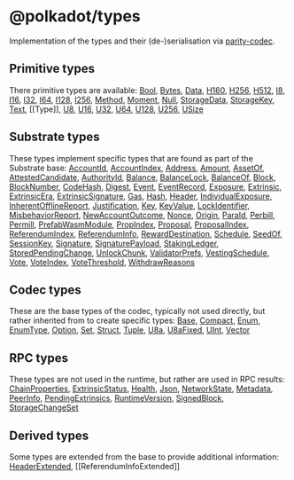 
@polkadot/types
===============

Implementation of the types and their (de-)serialisation via [parity-codec](https://github.com/paritytech/parity-codec).

Primitive types
---------------

There primitive types are available: [Bool](classes/_primitive_bool_.bool.md), [Bytes](classes/_primitive_bytes_.bytes.md), [Data](classes/_primitive_data_.data.md), [H160](classes/_primitive_h160_.h160.md), [H256](classes/_primitive_h256_.h256.md), [H512](classes/_primitive_h512_.h512.md), [I8](classes/_primitive_i8_.i8.md), [I16](classes/_primitive_i16_.i16.md), [I32](classes/_primitive_i32_.i32.md), [I64](classes/_primitive_i64_.i64.md), [I128](classes/_primitive_i128_.i128.md), [I256](classes/_primitive_i256_.i256.md), [Method](classes/_primitive_method_.method.md), [Moment](classes/_primitive_moment_.moment.md), [Null](classes/_primitive_null_.null.md), [StorageData](classes/_primitive_storagedata_.storagedata.md), [StorageKey](classes/_primitive_storagekey_.storagekey.md), [Text](classes/_primitive_text_.text.md), \[\[Type\]\], [U8](classes/_primitive_u8_.u8.md), [U16](classes/_primitive_u16_.u16.md), [U32](classes/_primitive_u32_.u32.md), [U64](classes/_primitive_u64_.u64.md), [U128](classes/_primitive_u128_.u128.md), [U256](classes/_primitive_u256_.u256.md), [USize](classes/_primitive_usize_.usize.md)

Substrate types
---------------

These types implement specific types that are found as part of the Substrate base: [AccountId](classes/_type_accountid_.accountid.md), [AccountIndex](classes/_type_accountindex_.accountindex.md), [Address](classes/_type_address_.address.md), [Amount](classes/_type_amount_.amount.md), [AssetOf](classes/_type_assetof_.assetof.md), [AttestedCandidate](classes/_type_attestedcandidate_.attestedcandidate.md), [AuthorityId](classes/_type_authorityid_.authorityid.md), [Balance](classes/_type_balance_.balance.md), [BalanceLock](classes/_type_balancelock_.balancelock.md), [BalanceOf](classes/_type_balance_.balanceof.md), [Block](classes/_type_block_.block.md), [BlockNumber](classes/_type_blocknumber_.blocknumber.md), [CodeHash](classes/_type_codehash_.codehash.md), [Digest](classes/_type_digest_.digest.md), [Event](classes/_type_event_.event.md), [EventRecord](classes/_type_eventrecord_.eventrecord.md), [Exposure](classes/_type_exposure_.exposure.md), [Extrinsic](classes/_type_extrinsic_.extrinsic.md), [ExtrinsicEra](classes/_type_extrinsicera_.extrinsicera.md), [ExtrinsicSignature](classes/_type_extrinsicsignature_.extrinsicsignature.md), [Gas](classes/_type_gas_.gas.md), [Hash](classes/_type_hash_.hash.md), [Header](classes/_type_header_.header.md), [IndividualExposure](classes/_type_individualexposure_.individualexposure.md), [InherentOfflineReport](classes/_type_inherentofflinereport_.inherentofflinereport.md), [Justification](classes/_type_justification_.justification.md), [Key](classes/_type_key_.key.md), [KeyValue](classes/_type_keyvalue_.keyvalue.md), [LockIdentifier](classes/_type_lockidentifier_.lockidentifier.md), [MisbehaviorReport](classes/_type_misbehaviorreport_.misbehaviorreport.md), [NewAccountOutcome](classes/_type_newaccountoutcome_.newaccountoutcome.md), [Nonce](classes/_type_nonce_.nonce.md), [Origin](classes/_type_origin_.origin.md), [ParaId](classes/_type_paraid_.paraid.md), [Perbill](classes/_type_perbill_.perbill.md), [Permill](classes/_type_permill_.permill.md), [PrefabWasmModule](classes/_type_prefabwasmmodule_.prefabwasmmodule.md), [PropIndex](classes/_type_propindex_.propindex.md), [Proposal](classes/_type_proposal_.proposal.md), [ProposalIndex](classes/_type_proposalindex_.proposalindex.md), [ReferendumIndex](classes/_type_referendumindex_.referendumindex.md), [ReferendumInfo](classes/_type_referenduminfo_.referenduminfo.md), [RewardDestination](classes/_type_rewarddestination_.rewarddestination.md), [Schedule](classes/_type_schedule_.schedule.md), [SeedOf](classes/_type_seedof_.seedof.md), [SessionKey](classes/_type_sessionkey_.sessionkey.md), [Signature](classes/_type_signature_.signature.md), [SignaturePayload](classes/_type_signaturepayload_.signaturepayload.md), [StakingLedger](classes/_type_stakingledger_.stakingledger.md), [StoredPendingChange](classes/_type_storedpendingchange_.storedpendingchange.md), [UnlockChunk](classes/_type_unlockchunk_.unlockchunk.md), [ValidatorPrefs](classes/_type_validatorprefs_.validatorprefs.md), [VestingSchedule](classes/_type_vestingschedule_.vestingschedule.md), [Vote](classes/_type_vote_.vote.md), [VoteIndex](classes/_type_voteindex_.voteindex.md), [VoteThreshold](classes/_type_votethreshold_.votethreshold.md), [WithdrawReasons](classes/_type_withdrawreasons_.withdrawreasons.md)

Codec types
-----------

These are the base types of the codec, typically not used directly, but rather inherited from to create specific types: [Base](classes/_codec_base_.base.md), [Compact](classes/_codec_compact_.compact.md), [Enum](classes/_codec_enum_.enum.md), [EnumType](classes/_codec_enumtype_.enumtype.md), [Option](classes/_codec_option_.option.md), [Set](classes/_codec_set_.set.md), [Struct](classes/_codec_struct_.struct.md), [Tuple](classes/_codec_tuple_.tuple.md), [U8a](classes/_codec_u8a_.u8a.md), [U8aFixed](classes/_codec_u8afixed_.u8afixed.md), [UInt](classes/_codec_uint_.uint.md), [Vector](classes/_codec_vector_.vector.md)

RPC types
---------

These types are not used in the runtime, but rather are used in RPC results: [ChainProperties](classes/_rpc_chainproperties_.chainproperties.md), [ExtrinsicStatus](classes/_rpc_extrinsicstatus_.extrinsicstatus.md), [Health](classes/_rpc_health_.health.md), [Json](classes/_rpc_json_.json.md), [NetworkState](classes/_rpc_networkstate_.networkstate.md), [Metadata](classes/_metadata_metadata_.metadata.md), [PeerInfo](classes/_rpc_peerinfo_.peerinfo.md), [PendingExtrinsics](classes/_rpc_pendingextrinsics_.pendingextrinsics.md), [RuntimeVersion](classes/_rpc_runtimeversion_.runtimeversion.md), [SignedBlock](classes/_rpc_signedblock_.signedblock.md), [StorageChangeSet](classes/_rpc_storagechangeset_.storagechangeset.md)

Derived types
-------------

Some types are extended from the base to provide additional information: [HeaderExtended](classes/_type_header_.headerextended.md), \[\[ReferendumInfoExtended\]\]


